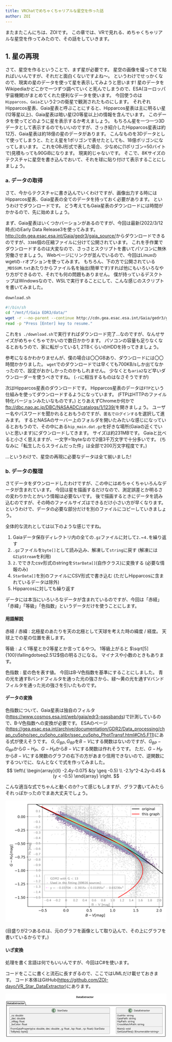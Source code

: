 ```yaml
---
title: VRChatでめちゃくちゃリアルな星空を作った話
author: ZOI
---
```


またまたこんにちは、ZOIです。
この章では、VRで見れる、めちゃくちゃリアルな星空を作ってみたので、その話をしていきます。

## 1. 星の再現

さて、星空を作るということで、まず星が必要です。
星空の画像を撮ってきて貼ればいいんですが、それだと面白くないですよね〜。
というわけでせっかくなので、現実の星のデータを使って星を表示してみようと思います!
星のデータをWikipediaかどこかで一つずつ調べていくと死んでしまうので、ESA(ヨーロッパ宇宙機関)がまとめてくれた便利なデータを使います。
今回使うのは`Hipparcos`、`Gaia`という2つの衛星で観測されたものにします。
それぞれHipparcos星表、Gaia星表と呼ぶことにすると、Hipparcos星表は主に明るい星(12等星以上)、Gaia星表は暗い星(20等星以上)の情報を含んでいます。
このデータを使ってどのように星を表示するか考えましょう。
もちろん星を一つ一つ3Dデータとして表示するのでもいいのですが、さっき紹介したHipparcos星表は約12万、Gaia星表は約18億の星のデータがあります。
こんなものを3Dデータとして使ってしまうと、たとえ星を1ポリゴンで表せたとしても、18億ポリゴンになってしまいます。
これをOBJ形式で表した場合、少なめに(1ポリゴン=50バイトで)見積もっても90GiBになります。
現実的じゃないです。
そこで、8Kサイズのテクスチャに星空を書き込んでおいて、それを球に貼り付けて表示することにしましょう。

### a. データの取得

さて、今からテクスチャに書き込んでいくわけですが、画像出力する時にはHipparcos星表、Gaia星表の全てのデータを持っておく必要があります。
というわけでダウンロードです。
どう考えてもGaia星表のダウンロードには時間がかかるので、先に始めましょう。

まず、Gaia星表はいくつかバーションがあるのですが、今回は最新(2022/3/12時点)のEarly Data Release3を使ってみます。
<http://cdn.gea.esac.esa.int/Gaia/gedr3/gaia_source/>からダウンロードできるのですが、`3386`個の圧縮ファイルに分けて公開されています。
これを手作業でダウンロードするのは大変なので、さっさとスクリプトを書いてパソコンに無休労働させましょう。
Webページにリンクが並んでいるので、今回はLinuxのwgetの`-r`オプションを使ってみます。
もちろん、下の方で公開されている`_MD5SUM.txt`あたりからファイル名を抽出(簡単です)すれば他にもいろいろなやり方ができるので、それでも何の問題もありません。
僕が持っているデスクトップはWindowsなので、WSLで実行することにして、こんな感じのスクリプトを書いてみました。

`download.sh`

```bash
#!/bin/sh
cd "/mnt/f/Gaia EDR3/data/"
wget -r --no-parent --continue http://cdn.gea.esac.esa.int/Gaia/gedr3/gaia_source/
read -p "Press [Enter] key to resume."
```

これを`$ ./download.sh`で実行すればダウンロード完了...なのですが、なんせサイズがめちゃくちゃでかいので数日かかります。
パソコンの容量も足りなくなるとおもうので、家に転がっている1, 2TBくらいのHDDを持ってきましょう。

参考になるかわかりませんが、僕の場合は〇〇GBあり、ダウンロードには〇〇時間かかりました。
`wget`でのダウンロードでは早くても700KB/sしか出てなかったので、設定がおかしかったのかもしれません。
少なくとも`aria2`など早いダウンローダーを使うべきですね。
(`-r`に相当するものはなさそうですが)

次はHipparcos星表のダウンロードです。
Hipparcos星表のデータは`FTP`という仕組みを使ってダウンロードするようになっています。
(FTPはHTTPのファイル特化バージョンみたいなものです。)
とりあえずChromeか何かで<ftp://dbc.nao.ac.jp/DBC/NASAADC/catalogs/1/1239/>を開きましょう。
ユーザー名やパスワードを聞かれるとおもうのですが、`匿名でログインする`を選択して進みます。
するとNASAのサーバー上のフォルダを開いたみたいな感じになっているとおもうので、その中にある`hip_main.dat.gz`を好きな場所(Gaiaの近くでいいと思います)にダウンロードしてきます。
サイズは約231MBです。
Gaiaと比べると小さく思えますが、一文字=1byteなので2億3千万文字で十分多いです。
(ちなみに「転生したらスライムだった件」は全部で200万文字程度です。)

...というわけで、星空の再現に必要なデータは全て揃いました!

### b. データの整理

さてデータをダウンロードしたわけですが、この中にはめちゃくちゃいろんなデータが含まれています。
今回は星を描画するだけなので、測定誤差とか明るさの変わりかたとかいう情報は必要ないです。
後で描画するときにデータを読み込むのですが、その時のファイルサイズはできるだけ小さい方が早くなります。
というわけで、データの必要な部分だけを別のファイルにコピーしていきましょう。

全体的な流れとしては以下のような感じですね。

1. Gaiaデータ保存ディレクトリ内の全ての`.gz`ファイルに対して`2.`~`4.`を繰り返す
2. `.gz`ファイルを`byte[]`として読み込み、解凍して`string`に戻す
(解凍には`GZipStream`を利用)
3. `2.`でできたcsv形式のstringを`StarData[]`(自作クラス)に変換する
(必要な情報のみ)
4. `StarData[]`を別のファイルにCSV形式で書き込む
(ただしHipparcosに含まれているデータは除外)
5. Hipparcosに対しても繰り返す

データには本当にいろいろなデータが含まれているのですが、今回は「赤経」「赤緯」「等級」「色指数」というデータだけを使うことにします。

#### 用語解説

赤経 / 赤緯
: 北極星のあたりを天の北極として天球を考えた時の緯度 / 経度。
  天球上での星の位置を表します。

等級
: よく1等星とか2等星とか言ってるやつ。
  1等級上がると $\sqrt[5]{100}\fallingdotseq2.512$倍の明るさになる。
  マイナスや小数のときもあります。

色指数
: 星の色を表す値。
  今回はB-V色指数を基準にすることにしました。
  青の光を通すBバンドフィルタを通った光の強さから、緑〜黄の光を通すVバンドフィルタを通った光の強さを引いたものです。

#### データの変換

色指数について、Gaia星表は独自のフィルタ(<https://www.cosmos.esa.int/web/gaia/edr3-passbands>)で計測しているので、B-V色指数への変換が必要です。
ESAのページ(<https://gea.esac.esa.int/archive/documentation/GDR2/Data_processing/chap_cu5pho/sec_cu5pho_calibr/ssec_cu5pho_PhotTransf.html#Ch5.F11>)にある式が使えそうです。
$G, G_{BP}, G_{RP}$を$B - V$にする関数はないのですが、$G_{BP}-G_{RP}$から$G-H_P$、$G-H_P$から$B-V$にする関数は作れそうです。
ただ、$G-H_P$から$B-V$にする関数のグラフの右下の方があまり信用できないので、逆関数にするついでに、なんとなくで式を作ってみました。
$$
\left\{
  \begin{array}{ll}
    -2.4y-0.075 &(y \geq -0.5) \\
    -2.1y^2-4.2y-0.45 &(y < -0.5)
  \end{array}
\right.
$$

こんな適当な式でちゃんと動くのか?って感じもしますが、グラフ書いてみたらそれっぽかったのでまあ大丈夫でしょう。

![](./Assets/Gaia-BV_Graph/out.svg)

(目盛りが2つあるのは、元のグラフを画像として取り込んで、その上にグラフを書いているからです。)

#### いざ変換

処理を書く言語は何でもいいんですが、今回はC#を使います。

コードをここに書くと流石に長すぎるので、ここではUMLだけ載せておきます。
コード本体はGitHub(<https://github.com/ZOI-dayo/VR_Star_DataExtractor>)にあります。

![](./Assets/UML/DataExtractor/DataExtractor.svg)
